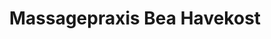 ---
title: "Massagepraxis Bea Havekost"
url: /wolfsburg/massagepraxis-bea-havekost/
shop: Massage
---